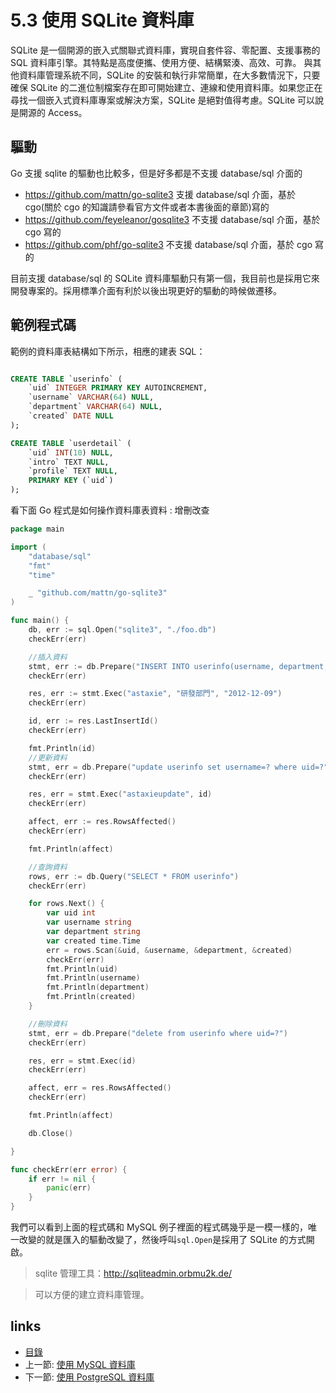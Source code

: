 # 5.3 使用 SQLite 資料庫

SQLite 是一個開源的嵌入式關聯式資料庫，實現自套件容、零配置、支援事務的 SQL 資料庫引擎。其特點是高度便攜、使用方便、結構緊湊、高效、可靠。 與其他資料庫管理系統不同，SQLite 的安裝和執行非常簡單，在大多數情況下，只要確保 SQLite 的二進位制檔案存在即可開始建立、連線和使用資料庫。如果您正在尋找一個嵌入式資料庫專案或解決方案，SQLite 是絕對值得考慮。SQLite 可以說是開源的 Access。

## 驅動
Go 支援 sqlite 的驅動也比較多，但是好多都是不支援 database/sql 介面的

- https://github.com/mattn/go-sqlite3 支援 database/sql 介面，基於 cgo(關於 cgo 的知識請參看官方文件或者本書後面的章節)寫的
- https://github.com/feyeleanor/gosqlite3 不支援 database/sql 介面，基於 cgo 寫的
- https://github.com/phf/go-sqlite3  不支援 database/sql 介面，基於 cgo 寫的

目前支援 database/sql 的 SQLite 資料庫驅動只有第一個，我目前也是採用它來開發專案的。採用標準介面有利於以後出現更好的驅動的時候做遷移。

## 範例程式碼
範例的資料庫表結構如下所示，相應的建表 SQL：
```sql

CREATE TABLE `userinfo` (
	`uid` INTEGER PRIMARY KEY AUTOINCREMENT,
	`username` VARCHAR(64) NULL,
	`department` VARCHAR(64) NULL,
	`created` DATE NULL
);

CREATE TABLE `userdetail` (
	`uid` INT(10) NULL,
	`intro` TEXT NULL,
	`profile` TEXT NULL,
	PRIMARY KEY (`uid`)
);
```
看下面 Go 程式是如何操作資料庫表資料 : 增刪改查

```Go
package main

import (
	"database/sql"
	"fmt"
	"time"

	_ "github.com/mattn/go-sqlite3"
)

func main() {
	db, err := sql.Open("sqlite3", "./foo.db")
	checkErr(err)

	//插入資料
	stmt, err := db.Prepare("INSERT INTO userinfo(username, department, created) values(?,?,?)")
	checkErr(err)

	res, err := stmt.Exec("astaxie", "研發部門", "2012-12-09")
	checkErr(err)

	id, err := res.LastInsertId()
	checkErr(err)

	fmt.Println(id)
	//更新資料
	stmt, err = db.Prepare("update userinfo set username=? where uid=?")
	checkErr(err)

	res, err = stmt.Exec("astaxieupdate", id)
	checkErr(err)

	affect, err := res.RowsAffected()
	checkErr(err)

	fmt.Println(affect)

	//查詢資料
	rows, err := db.Query("SELECT * FROM userinfo")
	checkErr(err)

	for rows.Next() {
		var uid int
		var username string
		var department string
		var created time.Time
		err = rows.Scan(&uid, &username, &department, &created)
		checkErr(err)
		fmt.Println(uid)
		fmt.Println(username)
		fmt.Println(department)
		fmt.Println(created)
	}

	//刪除資料
	stmt, err = db.Prepare("delete from userinfo where uid=?")
	checkErr(err)

	res, err = stmt.Exec(id)
	checkErr(err)

	affect, err = res.RowsAffected()
	checkErr(err)

	fmt.Println(affect)

	db.Close()

}

func checkErr(err error) {
	if err != nil {
		panic(err)
	}
}
```

我們可以看到上面的程式碼和 MySQL 例子裡面的程式碼幾乎是一模一樣的，唯一改變的就是匯入的驅動改變了，然後呼叫`sql.Open`是採用了 SQLite 的方式開啟。


>sqlite 管理工具：http://sqliteadmin.orbmu2k.de/

>可以方便的建立資料庫管理。

## links
   * [目錄](<preface.md>)
   * 上一節: [使用 MySQL 資料庫](<05.2.md>)
   * 下一節: [使用 PostgreSQL 資料庫](<05.4.md>)
